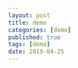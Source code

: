 ```yaml
---
layout: post
title: demo
categories: [demo]
published: true
tags: [demo]
date: 2019-04-25
---
```




